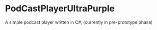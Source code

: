 # PodCastPlayerUltraPurple
A simple podcast player written in C#, (currently in pre-prototype phase)
